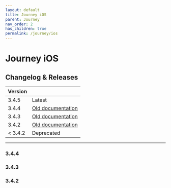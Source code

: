 ```yaml
---
layout: default
title: Journey iOS
parent: Journey
nav_order: 2
has_children: true
permalink: /journey/ios
---
```


# Journey iOS

## Changelog & Releases

| Version | |
| --- | --- |
| 3.4.5 |  <label class="label label-green">Latest</label> |
| 3.4.4 |  <label class="label label-yellow">[Old documentation](/navitia_sdk_docs/journey/ios/3.4.4/getting-started)</label> |
| 3.4.3 |  <label class="label label-yellow">[Old documentation](/navitia_sdk_docs/journey/ios/3.4.3/getting-started)</label> |
| 3.4.2 |  <label class="label label-yellow">[Old documentation](/navitia_sdk_docs/journey/ios/3.4.2/getting-started)</label> |
| < 3.4.2 | <label class="label label-red">Deprecated</label> |

---

### 3.4.4

### 3.4.3

### 3.4.2
